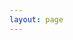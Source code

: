 ```yaml
---
layout: page
---
```


<script setup>
import {
  VPTeamPage,
  VPTeamPageTitle,
  VPTeamMembers
} from 'vitepress/theme-without-fonts'

const members = [
  {
    avatar: 'https://www.github.com/yizack.png',
    name: 'Yizack Rangel',
    title: 'Creator',
    links: [
      { icon: 'github', link: 'https://github.com/yizack' },
      { icon: 'linkedin', link: 'https://linkedin.com/in/yizack' },
      { icon: 'bluesky', link: 'https://bsky.app/profile/yizack.com' }
    ]
  },
]
</script>

<VPTeamPage style="margin:0">
  <VPTeamPageTitle>
    <template #title>
      Contributors
    </template>
    <template #lead>
      All the people who have contributed to this package.
    </template>
  </VPTeamPageTitle>
  <VPTeamMembers
    :members="members"
  />
</VPTeamPage>

